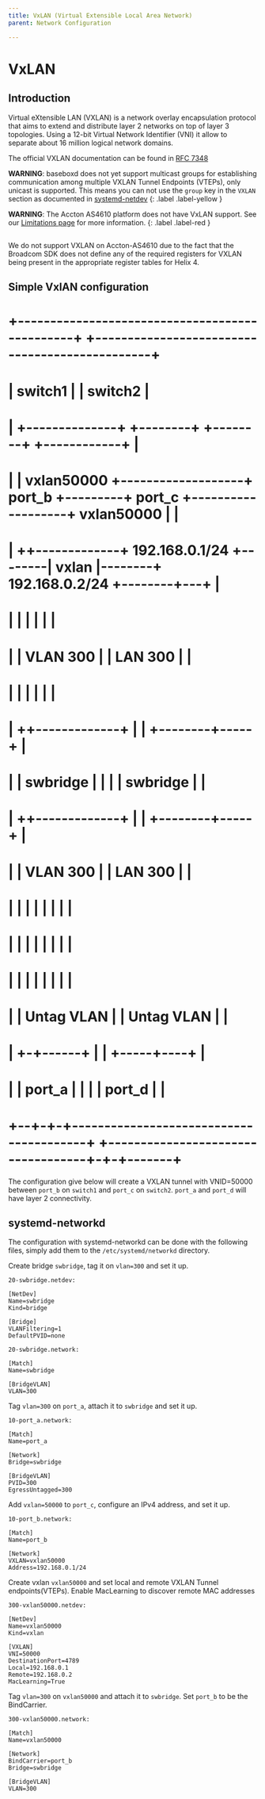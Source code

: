 ```yaml
---
title: VxLAN (Virtual Extensible Local Area Network)
parent: Network Configuration

---
```


# VxLAN

## Introduction
Virtual eXtensible LAN (VXLAN) is a network overlay encapsulation protocol that aims to extend and distribute layer 2 networks on top of layer 3 topologies. Using a 12-bit Virtual Network Identifier (VNI) it allow to separate about 16 million logical network domains.

The official VXLAN documentation can be found in
[RFC 7348](https://datatracker.ietf.org/doc/html/rfc7348)

**WARNING**: baseboxd does not yet support multicast groups for establishing
communication among multiple VXLAN Tunnel Endpoints (VTEPs), only unicast is
supported. This means you can not use the ``group`` key in the ``VXLAN``
section as documented in
[systemd-netdev](https://www.freedesktop.org/software/systemd/man/systemd.netdev.html#Group=)
{: .label .label-yellow }

**WARNING**: The Accton AS4610 platform does not have VxLAN support. See our
[Limitations page](/limitations.md#No-VxLAN-support-on-Accton-AS4610) for more
information.
{: .label .label-red }

##
We do not support VXLAN on Accton-AS4610 due to the fact that the Broadcom SDK
does not define any of the required registers for VXLAN being present in the
appropriate register tables for Helix 4.


## Simple VxlAN configuration

#  +-----------------------------------------------+         +-----------------------------------------------+
#  |                       switch1                 |         |    switch2                                    |
#  |   +--------------+                   +--------+         +--------+                   +------------+     |
#  |   | vxlan50000   +-------------------+ port_b +---------+ port_c +-------------------+ vxlan50000 |     |
#  |   ++-------------+    192.168.0.1/24 +--------|  vxlan  |--------+  192.168.0.2/24   +--------+---+     |
#  |    |                                          |         |                                     |         |
#  |    | VLAN 300                                 |         |                           LAN 300   |         |
#  |    |                                          |         |                                     |         |
#  |   ++-------------+                            |         |                            +--------+-----+   |
#  |   | swbridge     |                            |         |                            | swbridge     |   |
#  |   ++-------------+                            |         |                            +--------+-----+   |
#  |    | VLAN 300                                 |         |                           LAN 300   |         |
#  |    |     |                                    |         |                                |    |         |
#  |    |     |                                    |         |                                |    |         |
#  |    |     |                                    |         |                                |    |         |
#  |    | Untag VLAN                               |         |                          Untag VLAN |         |
#  |  +-+------+                                   |         |                               +-----+----+    |
#  |  | port_a |                                   |         |                               | port_d   |    |
#  +--+-+-+----------------------------------------+         +-----------------------------------+-+-+-------+

The configuration give below will create a VXLAN tunnel with VNID=50000 between
``port_b`` on ``switch1`` and ``port_c`` on ``switch2``. ``port_a`` and
``port_d`` will have layer 2 connectivity.

## systemd-networkd
The configuration with systemd-networkd can be done with the following files,
simply add them to the ``/etc/systemd/networkd`` directory.

Create bridge ``swbridge``, tag it on ``vlan=300`` and set it up.
```
20-swbridge.netdev:

[NetDev]
Name=swbridge
Kind=bridge

[Bridge]
VLANFiltering=1
DefaultPVID=none
```

```
20-swbridge.network:

[Match]
Name=swbridge

[BridgeVLAN]
VLAN=300
```

Tag ``vlan=300`` on ``port_a``, attach it to ``swbridge`` and set it up.
```
10-port_a.network:

[Match]
Name=port_a

[Network]
Bridge=swbridge

[BridgeVLAN]
PVID=300
EgressUntagged=300
```

Add ``vxlan=50000`` to ``port_c``, configure an IPv4 address, and set it up.
```
10-port_b.network:

[Match]
Name=port_b

[Network]
VXLAN=vxlan50000
Address=192.168.0.1/24
```

Create vxlan ``vxlan50000`` and set local and remote VXLAN Tunnel
endpoints(VTEPs). Enable MacLearning to discover remote MAC addresses
```
300-vxlan50000.netdev:

[NetDev]
Name=vxlan50000
Kind=vxlan

[VXLAN]
VNI=50000
DestinationPort=4789
Local=192.168.0.1
Remote=192.168.0.2
MacLearning=True
```

 Tag ``vlan=300`` on ``vxlan50000`` and attach it to ``swbridge``. Set
 ``port_b`` to be the BindCarrier.
```
300-vxlan50000.network:

[Match]
Name=vxlan50000

[Network]
BindCarrier=port_b
Bridge=swbridge

[BridgeVLAN]
VLAN=300
```
